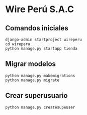 # Wire Perú S.A.C

## Comandos iniciales

```
django-admin startproject wireperu
cd wireperu
python manage.py startapp tienda
```

## Migrar modelos

```
python manage.py makemigrations
python manage.py migrate
```

## Crear superusuario

```
python manage.py createsupeuser
```
